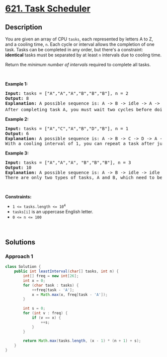 # [621. Task Scheduler](https://leetcode.com/problems/task-scheduler)

## Description

<p>You are given an array of CPU <code>tasks</code>, each represented by letters&nbsp;A&nbsp;to Z, and a cooling time, <code>n</code>. Each cycle or interval allows the completion of one task. Tasks can be completed in any order, but there's a constraint: <strong>identical</strong> tasks must be separated by at least <code>n</code> intervals due to cooling time.</p>

<p>Return the <em>minimum number of intervals</em> required to complete all tasks.</p>
<p>&nbsp;</p>

<p><strong class="example">Example 1:</strong></p>
<pre>
<strong>Input:</strong> tasks = ["A","A","A","B","B","B"], n = 2
<strong>Output:</strong> 8
<strong>Explanation:</strong> A possible sequence is: A -&gt; B -&gt; idle -&gt; A -&gt; B -&gt; idle -&gt; A -&gt; B.
After completing task A, you must wait two cycles before doing A again. The same applies to task B. In the 3<sup>rd</sup> interval, neither A nor B can be done, so you idle. By the 4<sup>th</sup> cycle, you can do A again as 2 intervals have passed.
</pre>

<p><strong class="example">Example 2:</strong></p>
<pre>
<strong>Input:</strong> tasks = ["A","C","A","B","D","B"], n = 1
<strong>Output:</strong> 6
<strong>Explanation:</strong> A possible sequence is: A -&gt; B -&gt; C -&gt; D -&gt; A -&gt; B.
With a cooling interval of 1, you can repeat a task after just one other task.
</pre>

<p><strong class="example">Example 3:</strong></p>
<pre>
<strong>Input:</strong> tasks = ["A","A","A", "B","B","B"], n = 3
<strong>Output:</strong> 10
<strong>Explanation:</strong> A possible sequence is: A -&gt; B -&gt; idle -&gt; idle -&gt; A -&gt; B -&gt; idle -&gt; idle -&gt; A -&gt; B.
There are only two types of tasks, A and B, which need to be separated by 3 intervals. This leads to idling twice between repetitions of these tasks.
</pre>
<p>&nbsp;</p>

<p><strong>Constraints:</strong></p>
<ul>
    <li><code>1 &lt;= tasks.length &lt;= 10<sup>4</sup></code></li>
    <li><code>tasks[i]</code> is an uppercase English letter.</li>
    <li><code>0 &lt;= n &lt;= 100</code></li>
</ul>
<p>&nbsp;</p>

## Solutions

### **Approach 1**

```java
class Solution {
    public int leastInterval(char[] tasks, int n) {
        int[] freq = new int[26];
        int x = 0;
        for (char task : tasks) {
            ++freq[task - 'A'];
            x = Math.max(x, freq[task - 'A']);
        }
        
        int s = 0;
        for (int v : freq) {
            if (v == x) {
                ++s;
            }
        }
        
        return Math.max(tasks.length, (x - 1) * (n + 1) + s);
    }
}
```
